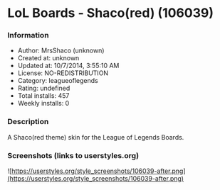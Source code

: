 # LoL Boards - Shaco(red) (106039)

### Information
- Author: MrsShaco (unknown)
- Created at: unknown
- Updated at: 10/7/2014, 3:55:10 AM
- License: NO-REDISTRIBUTION
- Category: leagueoflegends
- Rating: undefined
- Total installs: 457
- Weekly installs: 0


### Description
A Shaco(red theme) skin for the League of Legends Boards.


### Screenshots (links to userstyles.org)
![https://userstyles.org/style_screenshots/106039-after.png](https://userstyles.org/style_screenshots/106039-after.png)


